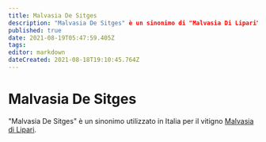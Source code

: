 ```yaml
---
title: Malvasia De Sitges
description: "Malvasia De Sitges" è un sinonimo di "Malvasia Di Lipari".
published: true
date: 2021-08-19T05:47:59.405Z
tags: 
editor: markdown
dateCreated: 2021-08-18T19:10:45.764Z
---
```


# Malvasia De Sitges

"Malvasia De Sitges" è un sinonimo utilizzato in Italia per il vitigno [Malvasia di Lipari](/vitigni/Italia/bacca-bianca/malvasia-di-lipari).